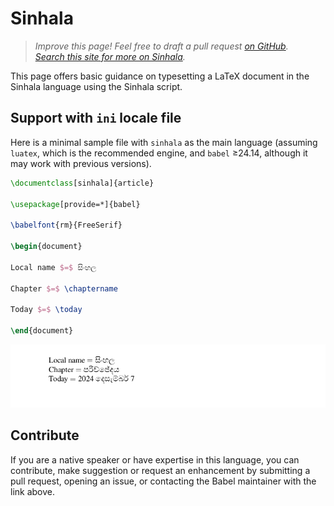 # Sinhala

<blockquote>
  <p><em>Improve this page! Feel free to draft a pull request <a href="https://github.com/latex3/babel/tree/docs/docs">on GitHub</a>.<br>
  <a href="https://www.google.com/search?q=site%3Alatex3.github.io%2Fbabel+Sinhala">Search this site for more on Sinhala</a>.</em></p>
</blockquote>

This page offers basic guidance on typesetting a LaTeX document in the
Sinhala language using the Sinhala script.

## Support with `ini` locale file

Here is a minimal sample file with `sinhala` as the main language
(assuming `luatex`, which is the recommended engine, and `babel` ≥24.14,
although it may work with previous versions).

```tex
\documentclass[sinhala]{article}

\usepackage[provide=*]{babel}

\babelfont{rm}{FreeSerif}

\begin{document}

Local name $=$ සිංහල

Chapter $=$ \chaptername

Today $=$ \today

\end{document}
```

![](../media/locale-sinhala.png)

## Contribute

If you are a native speaker or have expertise in this language, you can
contribute, make suggestion or request an enhancement by submitting a
pull request, opening an issue, or contacting the Babel maintainer with
the link above.